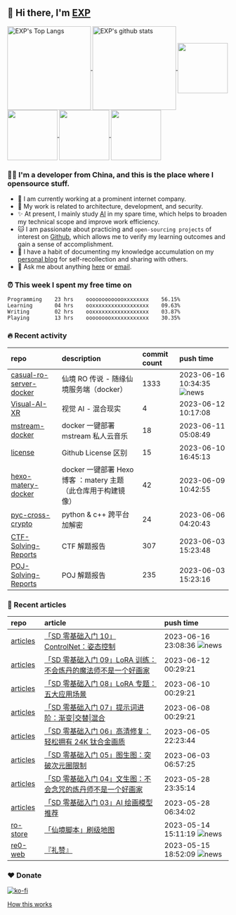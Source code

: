 ## 👋  Hi there, I'm [EXP](https://exp-blog.com)

<!--BGN_SECTION:github-readme-stats-->
<a href="https://exp-blog.com" target="_blank">
  <img height="190" align="center" src="https://github-readme-stats.vercel.app/api/top-langs/?username=lyy289065406&hide=HTML,CSS,TSQL&theme=great-gatsby" alt="EXP's Top Langs" />
</a>
<a href="https://exp-blog.com" target="_blank">
  <img height="190" align="center" src="https://github-readme-stats.vercel.app/api?username=lyy289065406&count_private=true&show_icons=true&theme=nightowl" alt="EXP's github stats" />
</a>



<a href="https://exp-blog.com" target="_blank">
  <img height="114" align="center" src="https://github-readme-stats.vercel.app/api/pin/?username=lyy289065406&repo=exp-blog&theme=nord" />
</a>

<a href="https://github.com/lyy289065406/threat-broadcast" target="_blank">
  <img height="114" align="center" src="https://github-readme-stats.vercel.app/api/pin/?username=lyy289065406&repo=threat-broadcast&theme=nord" />
</a>

<a href="https://github.com/lyy289065406/CTF-Solving-Reports" target="_blank">
  <img height="114" align="center" src="https://github-readme-stats.vercel.app/api/pin/?username=lyy289065406&repo=CTF-Solving-Reports&theme=nord" />
</a>

<a href="https://github.com/lyy289065406/POJ-Solving-Reports" target="_blank">
  <img height="114" align="center" src="https://github-readme-stats.vercel.app/api/pin/?username=lyy289065406&repo=POJ-Solving-Reports&theme=nord" />
</a>

<!--END_SECTION:github-readme-stats-->



### 👨‍💻  I'm a developer from China, and this is the place where I opensource stuff.
<!--BGN_SECTION:introduction-->
- 🏰 I am currently working at a prominent internet company.
- 🐾 My work is related to architecture, development, and security.
- ✨ At present, I mainly study [AI](https://github.com/orgs/Visuals-AI/repositories) in my spare time, which helps to broaden my technical scope and improve work efficiency.
- 🐱 I am passionate about practicing and `open-sourcing projects` of interest on [Github](https://github.com/lyy289065406), which allows me to verify my learning outcomes and gain a sense of accomplishment.
- 🎹 I have a habit of documenting my knowledge accumulation on my [personal blog](https://exp-blog.com) for self-recollection and sharing with others.
- 💬 Ask me about anything [here](https://github.com/lyy289065406/lyy289065406/issues) or [email](exp.lqb@gmail.com).
<!--BGN_SECTION:introduction-->



### ⏰  This week I spent my free time on
<!-- BGN_SECTION:weektime -->
```text
Programming    23 hrs    ooooooooooooxxxxxxxx    56.15%
Learning       04 hrs    ooxxxxxxxxxxxxxxxxxx    09.63%
Writing        02 hrs    ooxxxxxxxxxxxxxxxxxx    03.87%
Playing        13 hrs    ooooooooxxxxxxxxxxxx    30.35%
```
<!-- END_SECTION:weektime -->



### 🔥  Recent activity
<!-- BGN_SECTION:activity -->
| repo | description | commit count | push time |
|:------|:------|:------|:------|
| [casual-ro-server-docker](https://github.com/Casual-Ragnarok/casual-ro-server-docker) | 仙境 RO 传说 - 随缘仙境服务端（docker） | 1333 | 2023-06-16 10:34:35 ![news](https://github.com/lyy289065406/lyy289065406/blob/master/imgs/new.gif) |
| [Visual-AI-XR](https://github.com/Visuals-AI/Visual-AI-XR) | 视觉 AI - 混合现实 | 4 | 2023-06-12 10:17:08  |
| [mstream-docker](https://github.com/EXP-Tools/mstream-docker) | docker 一键部署 mstream 私人云音乐 | 18 | 2023-06-11 05:08:49  |
| [license](https://github.com/EXP-Docs/license) | Github License 区别 | 15 | 2023-06-10 16:45:13  |
| [hexo-matery-docker](https://github.com/EXP-Docs/hexo-matery-docker) | docker 一键部署 Hexo 博客 ：matery 主题（此仓库用于构建镜像） | 42 | 2023-06-09 10:42:55  |
| [pyc-cross-crypto](https://github.com/EXP-Codes/pyc-cross-crypto) | python & c++ 跨平台加解密 | 24 | 2023-06-06 04:20:43  |
| [CTF-Solving-Reports](https://github.com/EXP-Docs/CTF-Solving-Reports) | CTF 解题报告 | 307 | 2023-06-03 15:23:48  |
| [POJ-Solving-Reports](https://github.com/EXP-Docs/POJ-Solving-Reports) | POJ 解题报告 | 235 | 2023-06-03 15:23:16  |
<!-- END_SECTION:activity -->



### 📝  Recent articles
<!-- BGN_SECTION:article -->
| repo | article | push time |
|:------|:------|:------|
| [articles](https://github.com/lyy289065406/articles) | [「SD 零基础入门 10」ControlNet：姿态控制](https://exp-blog.com/ai/sd-ru-men-10-controlnet/) | 2023-06-16 23:08:36 ![news](https://github.com/lyy289065406/lyy289065406/blob/master/imgs/new.gif) |
| [articles](https://github.com/lyy289065406/articles) | [「SD 零基础入门 09」LoRA 训练：不会炼丹的魔法师不是一个好画家](https://exp-blog.com/ai/sd-ru-men-09-lora-train/) | 2023-06-12 00:29:21  |
| [articles](https://github.com/lyy289065406/articles) | [「SD 零基础入门 08」LoRA 专题：五大应用场景](https://exp-blog.com/ai/sd-ru-men-08-lora/) | 2023-06-10 00:29:21  |
| [articles](https://github.com/lyy289065406/articles) | [「SD 零基础入门 07」提示词进阶：渐变\|交替\|混合](https://exp-blog.com/ai/sd-ru-men-07-ti-shi-ci-jin-jie/) | 2023-06-08 00:29:21  |
| [articles](https://github.com/lyy289065406/articles) | [「SD 零基础入门 06」高清修复：轻松拥有 24K 钛合金画质](https://exp-blog.com/ai/sd-ru-men-06-gao-qing-xiu-fu/) | 2023-06-05 22:23:44  |
| [articles](https://github.com/lyy289065406/articles) | [「SD 零基础入门 05」图生图：突破次元圈限制](https://exp-blog.com/ai/sd-ru-men-05-tu-sheng-tu/) | 2023-06-03 06:57:25  |
| [articles](https://github.com/lyy289065406/articles) | [「SD 零基础入门 04」文生图：不会念咒的炼丹师不是一个好画家](https://exp-blog.com/ai/sd-ru-men-04-wen-sheng-tu/) | 2023-05-28 23:35:14  |
| [articles](https://github.com/lyy289065406/articles) | [「SD 零基础入门 03」AI 绘画模型推荐](https://exp-blog.com/ai/sd-ru-men-03-ai-hui-hua-mo-xing-tui-jian/) | 2023-05-28 06:34:02  |
| [ro-store](https://github.com/Casual-Ragnarok/ro-store) | [「仙境脚本」刷级地图](https://store.ragnarok.buzz/game/ro/npc/1095-brushlevel/readme/) | 2023-05-14 15:11:19 ![news](https://github.com/lyy289065406/lyy289065406/blob/master/imgs/new.gif) |
| [re0-web](https://github.com/re-zero-khis/re0-web) | [&#x300E;&#x793C;&#x8D5E;&#x300F;](https://rezero.buzz/gitbook/book/markdown/ch/chapter080/15.html) | 2023-05-15 18:52:09 ![news](https://github.com/lyy289065406/lyy289065406/blob/master/imgs/new.gif) |
<!-- END_SECTION:article -->


### ❤️ Donate

[![ko-fi](https://ko-fi.com/img/githubbutton_sm.svg)](https://ko-fi.com/D1D3I0KL5)



<a align="right" href="https://github.com/lyy289065406/lyy289065406/blob/master/How_this_works.md">How this works</a>

<!-- -------------------------------------- -->
<!-- more emoji : http://emojihomepage.com/ -->
<!-- -------------------------------------- -->
